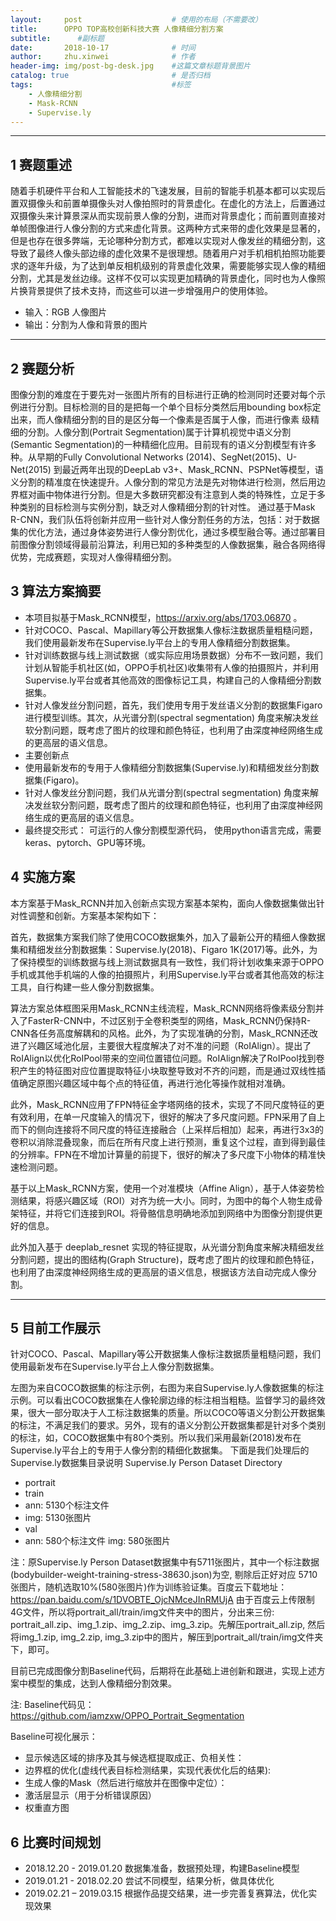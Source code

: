 ```yaml
---
layout:     post   				    # 使用的布局（不需要改）
title:     	OPPO TOP高校创新科技大赛 人像精细分割方案
subtitle:      #副标题
date:       2018-10-17 				# 时间
author:     zhu.xinwei 		    	# 作者
header-img: img/post-bg-desk.jpg 	#这篇文章标题背景图片
catalog: true 						# 是否归档
tags:								#标签
    - 人像精细分割
    - Mask-RCNN
    - Supervise.ly
---
```


____
## 1 赛题重述

随着手机硬件平台和人工智能技术的飞速发展，目前的智能手机基本都可以实现后置双摄像头和前置单摄像头对人像拍照时的背景虚化。在虚化的方法上，后置通过双摄像头来计算景深从而实现前景人像的分割，进而对背景虚化；而前置则直接对单帧图像进行人像分割的方式来虚化背景。这两种方式来带的虚化效果是显著的，但是也存在很多弊端，无论哪种分割方式，都难以实现对人像发丝的精细分割，这导致了最终人像头部边缘的虚化效果不是很理想。随着用户对手机相机拍照功能要求的逐年升级，为了达到单反相机级别的背景虚化效果，需要能够实现人像的精细分割，尤其是发丝边缘。这样不仅可以实现更加精确的背景虚化，同时也为人像照片换背景提供了技术支持，而这些可以进一步增强用户的使用体验。
- 输入：RGB 人像图片
- 输出：分割为人像和背景的图片 

____
## 2 赛题分析

图像分割的难度在于要先对一张图片所有的目标进行正确的检测同时还要对每个示例进行分割。目标检测的目的是把每一个单个目标分类然后用bounding box标定出来，而人像精细分割的目的是区分每一个像素是否属于人像，而进行像素 级精细的分割。人像分割(Portrait Segmentation)属于计算机视觉中语义分割(Semantic Segmentation)的一种精细化应用。目前现有的语义分割模型有许多种。从早期的Fully Convolutional Networks (2014)、SegNet(2015)、U-Net(2015) 到最近两年出现的DeepLab v3+、Mask_RCNN、PSPNet等模型，语义分割的精准度在快速提升。人像分割的常见方法是先对物体进行检测，然后用边界框对画中物体进行分割。但是大多数研究都没有注意到人类的特殊性，立足于多种类别的目标检测与实例分割，缺乏对人像精细分割的针对性。
通过基于Mask R-CNN，我们队伍将创新并应用一些针对人像分割任务的方法，包括：对于数据集的优化方法，通过身体姿势进行人像分割优化，通过多模型融合等。通过部署目前图像分割领域得最前沿算法，利用已知的多种类型的人像数据集，融合各网络得优势，完成赛题，实现对人像得精细分割。

## 3 算法方案摘要
- 本项目拟基于Mask_RCNN模型，https://arxiv.org/abs/1703.06870 。
- 针对COCO、Pascal、Mapillary等公开数据集人像标注数据质量粗糙问题，我们使用最新发布在Supervise.ly平台上的专用人像精细分割数据集。
- 针对训练数据与线上测试数据（或实际应用场景数据）分布不一致问题，我们计划从智能手机社区(如，OPPO手机社区)收集带有人像的拍摄照片，并利用Supervise.ly平台或者其他高效的图像标记工具，构建自己的人像精细分割数据集。
- 针对人像发丝分割问题，首先，我们使用专用于发丝语义分割的数据集Figaro进行模型训练。其次，从光谱分割(spectral segmentation) 角度来解决发丝软分割问题，既考虑了图片的纹理和颜色特征，也利用了由深度神经网络生成的更高层的语义信息。
- 主要创新点
- 使用最新发布的专用于人像精细分割数据集(Supervise.ly)和精细发丝分割数据集(Figaro)。
- 针对人像发丝分割问题，我们从光谱分割(spectral segmentation) 角度来解决发丝软分割问题，既考虑了图片的纹理和颜色特征，也利用了由深度神经网络生成的更高层的语义信息。
- 最终提交形式： 可运行的人像分割模型源代码， 使用python语言完成，需要keras、pytorch、GPU等环境。


## 4 实施方案
本方案基于Mask_RCNN并加入创新点实现方案基本架构，面向人像数据集做出针对性调整和创新。方案基本架构如下：


首先，数据集方案我们除了使用COCO数据集外，加入了最新公开的精细人像数据集和精细发丝分割数据集：Supervise.ly(2018)、Figaro 1K(2017)等。此外，为了保持模型的训练数据与线上测试数据具有一致性，我们将计划收集来源于OPPO手机或其他手机端的人像的拍摄照片，利用Supervise.ly平台或者其他高效的标注工具，自行构建一些人像分割数据集。 

算法方案总体框图采用Mask_RCNN主线流程，Mask_RCNN网络将像素级分割并入了FasterR-CNN中，不过区别于全卷积类型的网络，Mask_RCNN仍保持R-CNN各任务高度解耦和的风格。此外，为了实现准确的分割，Mask_RCNN还改进了兴趣区域池化层，主要很大程度解决了对不准的问题（RoIAlign）。提出了RoIAlign以优化RoIPool带来的空间位置错位问题。RoIAlign解决了RoIPool找到卷积产生的特征图对应位置提取特征小块取整导致对不齐的问题，而是通过双线性插值确定原图兴趣区域中每个点的特征值，再进行池化等操作就相对准确。

此外，Mask_RCNN应用了FPN特征金字塔网络的技术，实现了不同尺度特征的更有效利用，在单一尺度输入的情况下，很好的解决了多尺度问题。FPN采用了自上而下的侧向连接将不同尺度的特征连接融合（上采样后相加）起来，再进行3x3的卷积以消除混叠现象，而后在所有尺度上进行预测，重复这个过程，直到得到最佳的分辨率。FPN在不增加计算量的前提下，很好的解决了多尺度下小物体的精准快速检测问题。

基于以上Mask_RCNN方案，使用一个对准模块（Affine Align），基于人体姿势检测结果，将感兴趣区域（ROI）对齐为统一大小。同时，为图中的每个人物生成骨架特征，并将它们连接到ROI。将骨骼信息明确地添加到网络中为图像分割提供更好的信息。

此外加入基于 deeplab_resnet 实现的特征提取，从光谱分割角度来解决精细发丝分割问题，提出的图结构(Graph Structure)，既考虑了图片的纹理和颜色特征，也利用了由深度神经网络生成的更高层的语义信息，根据该方法自动完成人像分割。

____
## 5 目前工作展示

针对COCO、Pascal、Mapillary等公开数据集人像标注数据质量粗糙问题，我们使用最新发布在Supervise.ly平台上人像分割数据集。

左图为来自COCO数据集的标注示例，右图为来自Supervise.ly人像数据集的标注示例。可以看出COCO数据集在人像轮廓边缘的标注相当粗糙。监督学习的最终效果，很大一部分取决于人工标注数据集的质量。所以COCO等语义分割公开数据集的标注，不满足我们的要求。另外，现有的语义分割公开数据集都是针对多个类别的标注，如，COCO数据集中有80个类别。所以我们采用最新(2018)发布在Supervise.ly平台上的专用于人像分割的精细化数据集。
下面是我们处理后的Supervise.ly数据集目录说明
Supervise.ly Person Dataset Directory
- portrait
- train
- ann: 5130个标注文件
- img: 5130张图片
- val 
- ann: 580个标注文件
 img: 580张图片

注：原Supervise.ly Person Dataset数据集中有5711张图片，其中一个标注数据(bodybuilder-weight-training-stress-38630.json)为空, 剔除后正好对应 5710张图片，随机选取10%(580张图片)作为训练验证集。百度云下载地址：https://pan.baidu.com/s/1DVOBTE_OjcNMceJInRMUjA 由于百度云上传限制4G文件，所以将portrait_all/train/img文件夹中的图片，分出来三份: portrait_all.zip、img_1.zip、img_2.zip、img_3.zip。先解压portrait_all.zip, 然后将img_1.zip, img_2.zip, img_3.zip中的图片，解压到portrait_all/train/img文件夹下，即可。

目前已完成图像分割Baseline代码，后期将在此基础上进创新和跟进，实现上述方案中模型的集成，达到人像精细分割效果。

注: Baseline代码见：https://github.com/iamzxw/OPPO_Portrait_Segmentation

Baseline可视化展示：
- 显示候选区域的排序及其与候选框提取成正、负相关性：
- 边界框的优化(虚线代表目标检测结果，实现代表优化后的结果):
- 生成人像的Mask（然后进行缩放并在图像中定位）：
- 激活层显示（用于分析错误原因）
- 权重直方图


## 6 比赛时间规划
- 2018.12.20 - 2019.01.20 数据集准备，数据预处理，构建Baseline模型
- 2019.01.21 - 2018.02.20 尝试不同模型，结果分析，做具体优化
- 2019.02.21 – 2019.03.15 根据作品提交结果，进一步完善复赛算法，优化实现效果